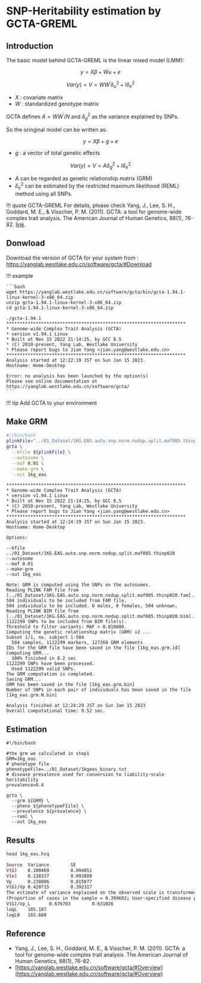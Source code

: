 # SNP-Heritability estimation by GCTA-GREML

## Introduction

The basic model behind GCTA-GREML is the linear mixed model (LMM):

$$y = X\beta + Wu + e$$

$$ Var(y) = V = WW^{'}\delta^2_u + I \delta^2_e$$

- $X$ :  covariate matrix
- $W$ :  standardized genotype matrix

GCTA defines $A = WW^{'}/N$ and $\delta^2_g$ as the variance explained by SNPs.

So the oringinal model can be written as:

$$y = X\beta + g + e$$

- $g$ : a vector of total genetic effects

$$ Var(y) = V = A\delta^2_g + I \delta^2_e$$

- $A$ can be regarded as genetic relationship matrix (GRM)  
- $\delta^2_e$ can be estimated by the restricted maximum likelihood (REML) method using all SNPs.

!!! quote GCTA-GREML
    For details, please check Yang, J., Lee, S. H., Goddard, M. E., & Visscher, P. M. (2011). GCTA: a tool for genome-wide complex trait analysis. The American Journal of Human Genetics, 88(1), 76-82. [link](https://www.ncbi.nlm.nih.gov/pmc/articles/PMC3014363/).

## Donwload

Download the version of GCTA for your system from : https://yanglab.westlake.edu.cn/software/gcta/#Download

!!! example 

    ```bash
    wget https://yanglab.westlake.edu.cn/software/gcta/bin/gcta-1.94.1-linux-kernel-3-x86_64.zip
    unzip gcta-1.94.1-linux-kernel-3-x86_64.zip
    cd gcta-1.94.1-linux-kernel-3-x86_64.zip

    ./gcta-1.94.1
    *******************************************************************
    * Genome-wide Complex Trait Analysis (GCTA)
    * version v1.94.1 Linux
    * Built at Nov 15 2022 21:14:25, by GCC 8.5
    * (C) 2010-present, Yang Lab, Westlake University
    * Please report bugs to Jian Yang <jian.yang@westlake.edu.cn>
    *******************************************************************
    Analysis started at 12:22:19 JST on Sun Jan 15 2023.
    Hostname: Home-Desktop
    
    Error: no analysis has been launched by the option(s)
    Please see online documentation at https://yanglab.westlake.edu.cn/software/gcta/
    ```

!!! tip 
    Add GCTA to your environment

## Make GRM


```bash
#!/bin/bash
plinkFile="../01_Dataset/1KG.EAS.auto.snp.norm.nodup.split.maf005.thinp020"
gcta \
  --bfile ${plinkFile} \
  --autosome \
  --maf 0.01 \
  --make-grm \
  --out 1kg_eas
```



```
*******************************************************************
* Genome-wide Complex Trait Analysis (GCTA)
* version v1.94.1 Linux
* Built at Nov 15 2022 21:14:25, by GCC 8.5
* (C) 2010-present, Yang Lab, Westlake University
* Please report bugs to Jian Yang <jian.yang@westlake.edu.cn>
*******************************************************************
Analysis started at 12:24:19 JST on Sun Jan 15 2023.
Hostname: Home-Desktop

Options:

--bfile ../01_Dataset/1KG.EAS.auto.snp.norm.nodup.split.maf005.thinp020
--autosome
--maf 0.01
--make-grm
--out 1kg_eas

Note: GRM is computed using the SNPs on the autosomes.
Reading PLINK FAM file from [../01_Dataset/1KG.EAS.auto.snp.norm.nodup.split.maf005.thinp020.fam]...
504 individuals to be included from FAM file.
504 individuals to be included. 0 males, 0 females, 504 unknown.
Reading PLINK BIM file from [../01_Dataset/1KG.EAS.auto.snp.norm.nodup.split.maf005.thinp020.bim]...
1122299 SNPs to be included from BIM file(s).
Threshold to filter variants: MAF > 0.010000.
Computing the genetic relationship matrix (GRM) v2 ...
Subset 1/1, no. subject 1-504
  504 samples, 1122299 markers, 127260 GRM elements
IDs for the GRM file have been saved in the file [1kg_eas.grm.id]
Computing GRM...
  100% finished in 8.2 sec
1122299 SNPs have been processed.
  Used 1122299 valid SNPs.
The GRM computation is completed.
Saving GRM...
GRM has been saved in the file [1kg_eas.grm.bin]
Number of SNPs in each pair of individuals has been saved in the file [1kg_eas.grm.N.bin]

Analysis finished at 12:24:29 JST on Sun Jan 15 2023
Overall computational time: 9.52 sec.
```

## Estimation

```
#!/bin/bash

#the grm we calculated in step1
GRM=1kg_eas
# phenotype file
phenotypeFile=../01_Dataset/1kgeas_binary.txt
# disease prevalence used for conversion to liability-scale heritability
prevalence=0.4

gcta \
  --grm ${GRM} \
  --pheno ${phenotypeFIile} \
  --prevalence ${prevalence} \
  --reml \
  --out 1kg_eas

```

## Results

```bash
head 1kg_eas.hsq

Source  Variance        SE
V(G)    0.100469        0.094051
V(e)    0.138337        0.093889
Vp      0.238806        0.015077
V(G)/Vp 0.420715        0.392317
The estimate of variance explained on the observed scale is transformed to that on the underlying scale:
(Proportion of cases in the sample = 0.399602; User-specified disease prevalence = 0.400000)
V(G)/Vp_L       0.676703        0.631026
logL    105.187
logL0   103.680
```

## Reference

- Yang, J., Lee, S. H., Goddard, M. E., & Visscher, P. M. (2011). GCTA: a tool for genome-wide complex trait analysis. The American Journal of Human Genetics, 88(1), 76-82.
- [https://yanglab.westlake.edu.cn/software/gcta/#Overview](https://yanglab.westlake.edu.cn/software/gcta/#Overview)
